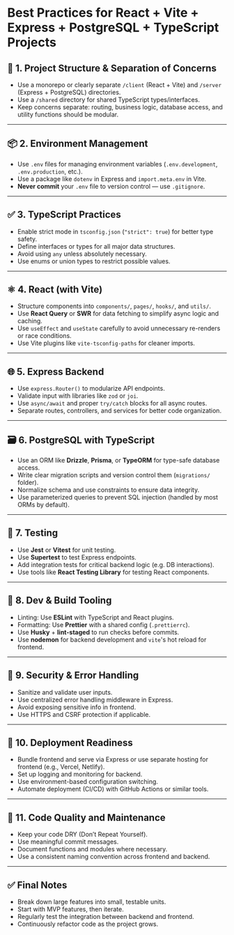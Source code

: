 # Best Practices for React + Vite + Express + PostgreSQL + TypeScript Projects

## 🔧 1. Project Structure & Separation of Concerns

- Use a monorepo or clearly separate `/client` (React + Vite) and `/server` (Express + PostgreSQL) directories.
- Use a `/shared` directory for shared TypeScript types/interfaces.
- Keep concerns separate: routing, business logic, database access, and utility functions should be modular.

---

## 📦 2. Environment Management

- Use `.env` files for managing environment variables (`.env.development`, `.env.production`, etc.).
- Use a package like `dotenv` in Express and `import.meta.env` in Vite.
- **Never commit** your `.env` file to version control — use `.gitignore`.

---

## ✅ 3. TypeScript Practices

- Enable strict mode in `tsconfig.json` (`"strict": true`) for better type safety.
- Define interfaces or types for all major data structures.
- Avoid using `any` unless absolutely necessary.
- Use enums or union types to restrict possible values.

---

## ⚛️ 4. React (with Vite)

- Structure components into `components/`, `pages/`, `hooks/`, and `utils/`.
- Use **React Query** or **SWR** for data fetching to simplify async logic and caching.
- Use `useEffect` and `useState` carefully to avoid unnecessary re-renders or race conditions.
- Use Vite plugins like `vite-tsconfig-paths` for cleaner imports.

---

## 🌐 5. Express Backend

- Use `express.Router()` to modularize API endpoints.
- Validate input with libraries like `zod` or `joi`.
- Use `async/await` and proper `try/catch` blocks for all async routes.
- Separate routes, controllers, and services for better code organization.

---

## 🗃️ 6. PostgreSQL with TypeScript

- Use an ORM like **Drizzle**, **Prisma**, or **TypeORM** for type-safe database access.
- Write clear migration scripts and version control them (`migrations/` folder).
- Normalize schema and use constraints to ensure data integrity.
- Use parameterized queries to prevent SQL injection (handled by most ORMs by default).

---

## 🧪 7. Testing

- Use **Jest** or **Vitest** for unit testing.
- Use **Supertest** to test Express endpoints.
- Add integration tests for critical backend logic (e.g. DB interactions).
- Use tools like **React Testing Library** for testing React components.

---

## 🧰 8. Dev & Build Tooling

- Linting: Use **ESLint** with TypeScript and React plugins.
- Formatting: Use **Prettier** with a shared config (`.prettierrc`).
- Use **Husky** + **lint-staged** to run checks before commits.
- Use **nodemon** for backend development and `vite`'s hot reload for frontend.

---

## 🔐 9. Security & Error Handling

- Sanitize and validate user inputs.
- Use centralized error handling middleware in Express.
- Avoid exposing sensitive info in frontend.
- Use HTTPS and CSRF protection if applicable.

---

## 🚀 10. Deployment Readiness

- Bundle frontend and serve via Express or use separate hosting for frontend (e.g., Vercel, Netlify).
- Set up logging and monitoring for backend.
- Use environment-based configuration switching.
- Automate deployment (CI/CD) with GitHub Actions or similar tools.

---

## 🧹 11. Code Quality and Maintenance

- Keep your code DRY (Don’t Repeat Yourself).
- Use meaningful commit messages.
- Document functions and modules where necessary.
- Use a consistent naming convention across frontend and backend.

---

## ✅ Final Notes

- Break down large features into small, testable units.
- Start with MVP features, then iterate.
- Regularly test the integration between backend and frontend.
- Continuously refactor code as the project grows.

